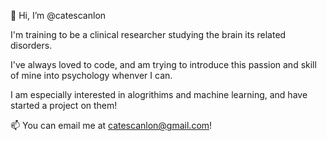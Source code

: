 👋 Hi, I’m @catescanlon

I'm training to be a clinical researcher studying the brain its related disorders. 

I've always loved to code, and am trying to introduce this passion and skill of mine into psychology whenver I can.

I am especially interested in alogrithims and machine learning, and have started a project on them!


📫 You can email me at catescanlon@gmail.com!

<!---
catescanlon/catescanlon is a ✨ special ✨ repository because its `README.md` (this file) appears on your GitHub profile.
You can click the Preview link to take a look at your changes.
--->
